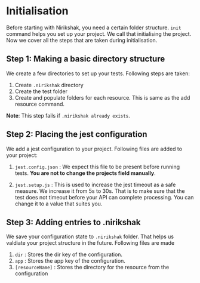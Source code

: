 # Initialisation

Before starting with Nirikshak, you need a certain folder structure. `init` command helps you set up your project. We call that initialising the project. Now we cover all the steps that are taken during initialisation.

## Step 1: Making a basic directory structure

We create a few directories to set up your tests. Following steps are taken:

1. Create `.nirikshak` directory
2. Create the test folder
3. Create and populate folders for each resource. This is same as the add resource command.
 <!-- TODO: Reference to add resource -->

**Note**: This step fails if `.nirikshak already exists`.

## Step 2: Placing the jest configuration

We add a jest configuration to your project. Following files are added to your project:

1. `jest.config.json` : We expect this file to be present before running tests. **You are not to change the projects field manually**.

2. `jest.setup.js` : This is used to increase the jest timeout as a safe measure. We increase it from 5s to 30s. That is to make sure that the test does not timeout before your API can complete processing. You can change it to a value that suites you.

## Step 3: Adding entries to .nirikshak

We save your configuration state to `.nirikshak` folder. That helps us valdiate your project structure in the future. Following files are made

1. `dir` : Stores the dir key of the configuration.
2. `app` : Stores the app key of the configuration.
3. `[resourceName]` : Stores the directory for the resource from the configuration
